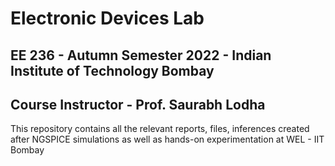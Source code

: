 # Electronic Devices Lab

## EE 236 - Autumn Semester 2022 - Indian Institute of Technology Bombay

## Course Instructor - Prof. Saurabh Lodha

This repository contains all the relevant reports, files, inferences created after NGSPICE simulations as well as hands-on experimentation at WEL - IIT Bombay


